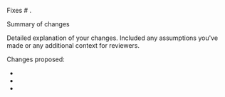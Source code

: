 Fixes # .

Summary of changes 

Detailed explanation of your changes.  Included any assumptions you've made or any additional context for reviewers.

Changes proposed:

-
-
-
